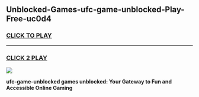 
## Unblocked-Games-ufc-game-unblocked-Play-Free-uc0d4
<h3>
<a href="https://premium76.site?title=ufc-game-unblocked&ref=21A">CLICK TO PLAY</a></h3>
<hr>

<h3>
<a href="https://premium76.site?title=ufc-game-unblocked&ref=21A">CLICK 2 PLAY</a>
  
</h3>

<a href="https://premium76.site?title=ufc-game-unblocked&ref=21A"><img src="https://clearcache.store/games.png"></a>


**ufc-game-unblocked games unblocked: Your Gateway to Fun and Accessible Online Gaming**
